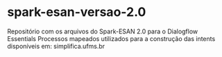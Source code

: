 # spark-esan-versao-2.0
Repositório com os arquivos do Spark-ESAN 2.0 para o Dialogflow Essentials
Processos mapeados utilizados para a construção das intents disponíveis em: simplifica.ufms.br
